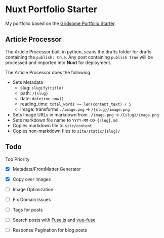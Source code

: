 # Nuxt Portfolio Starter

My portfolio based on the [Gridsome Portfolio Starter](https://github.com/drehimself/gridsome-portfolio-starter).
## Article Processor

The Article Processor built in python, scans the drafts folder for drafts containing the `publish: true`. Any post containing `publish true` will be processed and imported into **Nuxt** for deployment. 

The Article Processor does the following: 

- Sets Metadata
  - slug: `slugify(title)`
  - path: `/{slug}`
  - date: `datetime.now()`
  - reading_time: `total_words += len(content_text) / 5`
  - image: transforms `./image.png` -> `/{slug}/image.png`
- Sets Image URLs in markdown from `./image.png` -> `/{slug}/image.png`
- Sets markdown file name to `YYYY-MM-DD-{slug}.md`
- Copies markdown file to `site/content`
- Copies non-markdown files to `site/static/{slug}/`

## Todo 

Top Priority
- [x] Metadata/FrontMatter Generator
- [x] Copy over Images
- [ ] Image Optimization
- [ ] Fix Domain Issues

- [ ] Tags for posts
- [ ] Search posts with [Fuse.js](https://fusejs.io) and [vue-fuse](https://github.com/shayneo/vue-fuse)
- [ ] Response Pagination for blog posts
